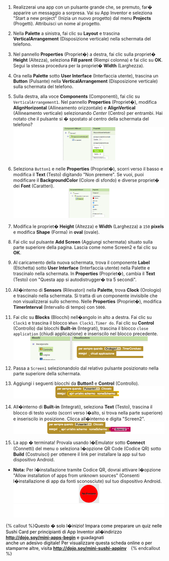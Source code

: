 1. Realizzerai una app con un pulsante grande che, se premuto, far� apparire un messaggio a sorpresa. Vai su App Inventor e seleziona "Start a new project" (Inizia un nuovo progetto) dal menu **Projects** (Progetti). Attribuisci un nome al progetto.

2. Nella **Palette** a sinistra, fai clic su **Layout** e trascina **VerticalArrangement** (Disposizione verticale) nella schermata del telefono.
 
3. Nel pannello **Properties** (Propriet�) a destra, fai clic sulla propriet� **Height** (Altezza), seleziona **Fill parent** (Riempi colonna) e fai clic su **OK**. Segui la stessa procedura per la propriet� **Width** (Larghezza). 

4. Ora nella **Palette** sotto **User Interface** (Interfaccia utente), trascina un **Button** (Pulsante) nella **VerticalArrangement** (Disposizione verticale) sulla schermata del telefono.

5. Sulla destra, alla voce **Components** (Componenti), fai clic su `VerticalArrangement1`. Nel pannello **Properties** (Propriet�), modifica **AlignHorizontal** (Allineamento orizzontale) e **AlignVertical** (Allineamento verticale) selezionando _Center_ (Centro) per entrambi. Hai notato che il pulsante si � spostato al centro della schermata del telefono?
   ![](VertArrAlignProps_258_800.png)
   
6. Seleziona `Button1` e nelle **Properties** (Propriet�), scorri verso il basso e modifica il **Text** (Testo) digitando "Non premere". Se vuoi, puoi modificare il **BackgroundColor** (Colore di sfondo) e diverse propriet� dei **Font** (Caratteri).
   ![](ButtonPropsFont_290_900.png)
   
7. Modifica le propriet� **Height** (Altezza) e **Width** (Larghezza) a `150` **pixels** e modifica **Shape** (Forma) in **oval** (ovale).

8. Fai clic sul pulsante **Add Screen** (Aggiungi schermata) situato sulla parte superiore della pagina. Lascia come nome Screen2 e fai clic su **OK**.

9. Al caricamento della nuova schermata, trova il componente **Label** (Etichetta) sotto **User Interface** (Interfaccia utente) nella Palette e trascinalo nella schermata. In **Properties** (Propriet�), cambia il **Text** (Testo) con "Questa app si autodistrugger� tra 5 secondi".

10. All�interno di **Sensors** (Rilevatori) nella **Palette**, trova **Clock** (Orologio) e trascinalo nella schermata. Si tratta di un componente invisibile che non visualizzerai sullo schermo. Nelle **Properties** (Propriet�), modifica **TimerInterval** (Intervallo di tempo) con `5000`.

11. Fai clic su **Blocks** (Blocchi) nell�angolo in alto a destra. Fai clic su `Clock1` e trascina il blocco `When Clock1.Timer do`. Fai clic su **Control** (Controllo) dai blocchi **Built-in** (Integrati), trascina il blocco `close application` (chiudi applicazione) e inseriscilo nel blocco precedente.
    ![](TimerBlock_124_800.png)
    
12. Passa a `Screen1` selezionandolo dal relativo pulsante posizionato nella parte superiore della schermata.

13. Aggiungi i seguenti blocchi da **Button1** e **Control** (Controllo).
    ![](Button1BlocksA_65_800.png)
    
14. All�interno di **Built-in** (Integrati), seleziona **Text** (Testo), trascina il blocco di testo vuoto \(scorri verso l�alto, si trova nella parte superiore\) e inseriscilo in posizione. Clicca all�interno e digita "Screen2".
   ![](Button1BlocksB_66_800.png)
   
15. La app � terminata! Provala usando l�Emulator sotto **Connect** (Connetti) del menu o seleziona l�opzione QR Code (Codice QR) sotto **Build** (Costruisci) per ottenere il link per installare la app sul tuo dispositivo Android.
 * **Nota:** Per l�installazione tramite Codice QR, dovrai attivare l�opzione "Allow installation of apps from unknown sources" (Consenti l�installazione di app da fonti sconosciute) sul tuo dispositivo Android.
    ![](Button_160_800.png) 
![](whitespace_70_800.png)

{% callout %}<span style="color: #000000; margin-right: 10px;">Questo � solo l�inizio! Impara come preparare un quiz nelle Sushi Card per principianti di App Inventor all�indirizzo <b>http://dojo.soy/mini-apps-begin</b> e guadagnati<br /> anche un adesivo digitale! Per visualizzare questa scheda online o per stamparne altre, visita <b>http://dojo.soy/mini-sushi-appinv</b> </span>
{% endcallout %}